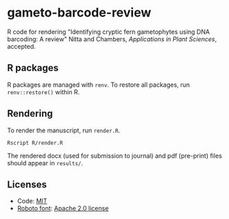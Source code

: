 # gameto-barcode-review

R code for rendering "Identifying cryptic fern gametophytes using DNA barcoding: A review" Nitta and Chambers, *Applications in Plant Sciences*, accepted.

## R packages

R packages are managed with `renv`. To restore all packages, run `renv::restore()` within R.

## Rendering

To render the manuscript, run `render.R`.

```
Rscript R/render.R
```

The rendered docx (used for submission to journal) and pdf (pre-print) files should appear in `results/`.

## Licenses

- Code: [MIT](LICENSE)
- [Roboto font](https://github.com/google/roboto/): [Apache 2.0 license](http://www.apache.org/licenses/LICENSE-2.0)
